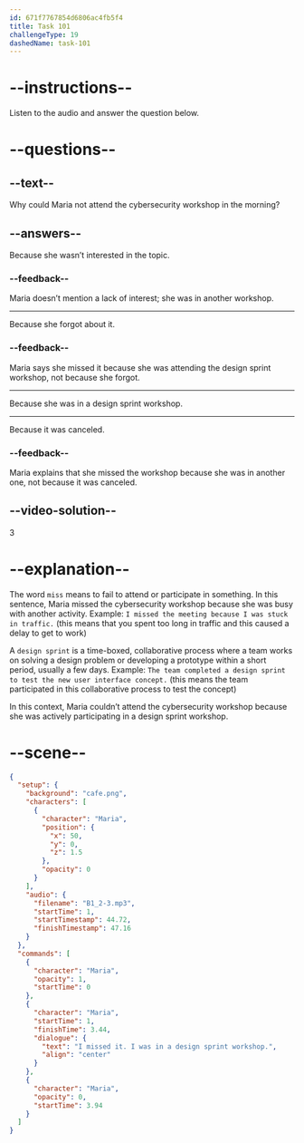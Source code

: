 ```yaml
---
id: 671f7767854d6806ac4fb5f4
title: Task 101
challengeType: 19
dashedName: task-101
---
```


<!-- (Audio) Maria: I missed it. I was in a design sprint workshop. -->

# --instructions--

Listen to the audio and answer the question below.

# --questions--

## --text--

Why could Maria not attend the cybersecurity workshop in the morning?

## --answers--

Because she wasn’t interested in the topic.

### --feedback--

Maria doesn’t mention a lack of interest; she was in another workshop.

---

Because she forgot about it.

### --feedback--

Maria says she missed it because she was attending the design sprint workshop, not because she forgot.

---

Because she was in a design sprint workshop.

---

Because it was canceled.

### --feedback--

Maria explains that she missed the workshop because she was in another one, not because it was canceled.

## --video-solution--

3

# --explanation--

The word `miss` means to fail to attend or participate in something. In this sentence, Maria missed the cybersecurity workshop because she was busy with another activity. Example: `I missed the meeting because I was stuck in traffic.` (this means that you spent too long in traffic and this caused a delay to get to work) 

A `design sprint` is a time-boxed, collaborative process where a team works on solving a design problem or developing a prototype within a short period, usually a few days. Example: `The team completed a design sprint to test the new user interface concept.` (this means the team participated in this collaborative process to test the concept)  

In this context, Maria couldn’t attend the cybersecurity workshop because she was actively participating in a design sprint workshop.

# --scene--

```json
{
  "setup": {
    "background": "cafe.png",
    "characters": [
      {
        "character": "Maria",
        "position": {
          "x": 50,
          "y": 0,
          "z": 1.5
        },
        "opacity": 0
      }
    ],
    "audio": {
      "filename": "B1_2-3.mp3",
      "startTime": 1,
      "startTimestamp": 44.72,
      "finishTimestamp": 47.16
    }
  },
  "commands": [
    {
      "character": "Maria",
      "opacity": 1,
      "startTime": 0
    },
    {
      "character": "Maria",
      "startTime": 1,
      "finishTime": 3.44,
      "dialogue": {
        "text": "I missed it. I was in a design sprint workshop.",
        "align": "center"
      }
    },
    {
      "character": "Maria",
      "opacity": 0,
      "startTime": 3.94
    }
  ]
}
```
